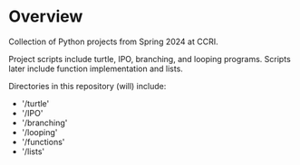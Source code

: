 # Overview
Collection of Python projects from Spring 2024 at CCRI. 

Project scripts include turtle, IPO, branching, and looping programs. Scripts later include function implementation and lists. 

Directories in this repository (will) include:
- '/turtle'
- '/IPO'
- '/branching'
- '/looping'
- '/functions'
- '/lists'
